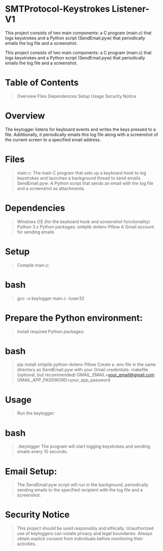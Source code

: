# SMTProtocol-Keystrokes Listener-V1
This project consists of two main components: a C program (main.c) that logs keystrokes and a Python script (SendEmail.pyw) that periodically emails the log file and a screenshot.

This project consists of two main components: a C program (main.c) that logs keystrokes and a Python script (SendEmail.pyw) that periodically emails the log file and a screenshot.

# Table of Contents
> Overview
> Files
> Dependencies
> Setup
> Usage
> Security Notice
# Overview
The keylogger listens for keyboard events and writes the keys pressed to a file. Additionally, it periodically emails this log file along with a screenshot of the current screen to a specified email address.

# Files
> main.c: The main C program that sets up a keyboard hook to log keystrokes and launches a background thread to send emails.
> SendEmail.pyw: A Python script that sends an email with the log file and a screenshot as attachments.
# Dependencies
> Windows OS (for the keyboard hook and screenshot functionality)
> Python 3.x
> Python packages:
> smtplib
> dotenv
> Pillow
> A Gmail account for sending emails
# Setup
> Compile main.c:

# bash
> gcc -o keylogger main.c -luser32
# Prepare the Python environment:
> Install required Python packages:
# bash
> pip install smtplib python-dotenv Pillow
> Create a .env file in the same directory as SendEmail.pyw with your Gmail credentials:
> makefile (optional, but recommended)
> GMAIL_EMAIL=your_email@gmail.com
> GMAIL_APP_PASSWORD=your_app_password
# Usage
> Run the keylogger:

# bash
> ./keylogger
> The program will start logging keystrokes and sending emails every 10 seconds.

# Email Setup:
> The SendEmail.pyw script will run in the background, periodically sending emails to the specified recipient with the log file and a screenshot.

# Security Notice
> This project should be used responsibly and ethically. Unauthorized use of keyloggers can violate privacy and legal boundaries.
> Always obtain explicit consent from individuals before monitoring their activities.
